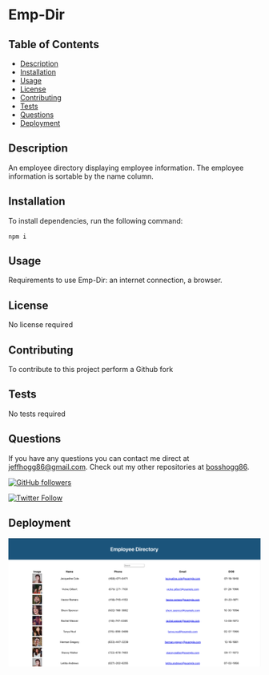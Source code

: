 # Emp-Dir

## Table of Contents

- [Description](#description)
- [Installation](#installation)
- [Usage](#usage)
- [License](#license)
- [Contributing](#contributing)
- [Tests](#tests)
- [Questions](#questions)
- [Deployment](#deployment)

## Description

An employee directory displaying employee information. The employee information is sortable by the name column.

## Installation

To install dependencies, run the following command:

```
npm i
```

## Usage

Requirements to use Emp-Dir: an internet connection, a browser.

## License

No license required

## Contributing

To contribute to this project perform a Github fork

## Tests

No tests required

## Questions

If you have any questions you can contact me direct at <jeffhogg86@gmail.com>. Check out my other repositories at [bosshogg86](https://github.com/bosshogg86).

[![GitHub followers](https://img.shields.io/github/followers/bosshogg86.svg?style=social&label=Follow)](https://github.com/bosshogg86)

[![Twitter Follow](https://img.shields.io/twitter/follow/JeffHogg86.svg?style=social)](https://twitter.com/JeffHogg86)

## Deployment

[![Screenshot](src/images/emp-dir-ss.png)](https://bosshogg86.github.io/emp-dir/ "Emp-Dir")

